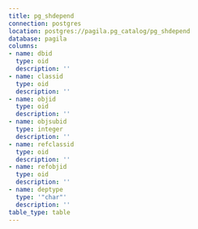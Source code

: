 ```yaml
---
title: pg_shdepend
connection: postgres
location: postgres://pagila.pg_catalog/pg_shdepend
database: pagila
columns:
- name: dbid
  type: oid
  description: ''
- name: classid
  type: oid
  description: ''
- name: objid
  type: oid
  description: ''
- name: objsubid
  type: integer
  description: ''
- name: refclassid
  type: oid
  description: ''
- name: refobjid
  type: oid
  description: ''
- name: deptype
  type: '"char"'
  description: ''
table_type: table
---
```


